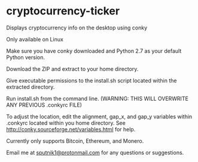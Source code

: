 # cryptocurrency-ticker
Displays cryptocurrency info on the desktop using conky

Only available on Linux

Make sure you have conky downloaded and Python 2.7 as your default Python version.

Download the ZIP and extract to your home directory.

Give executable permissions to the install.sh script located within the extracted directory.

Run install.sh from the command line. (WARNING: THIS WILL OVERWRITE ANY PREVIOUS .conkyrc FILE)

To adjust the location, edit the alignment, gap_x, and gap_y variables within .conkyrc located within you home directory. See http://conky.sourceforge.net/variables.html for help.

Currently only supports Bitcoin, Ethereum, and Monero.

Email me at sputnik1@protonmail.com for any questions or suggestions. 
